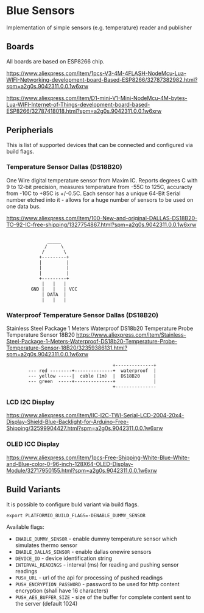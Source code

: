 # Blue Sensors
Implementation of simple sensors (e.g. temperature) reader and publisher

## Boards 

All boards are based on ESP8266 chip.

https://www.aliexpress.com/item/1pcs-V3-4M-4FLASH-NodeMcu-Lua-WIFI-Networking-development-board-Based-ESP8266/32787382982.html?spm=a2g0s.9042311.0.0.1w6xrw

https://www.aliexpress.com/item/D1-mini-V1-Mini-NodeMcu-4M-bytes-Lua-WIFI-Internet-of-Things-development-board-based-ESP8266/32787418018.html?spm=a2g0s.9042311.0.0.1w6xrw

## Peripherials 

This is list of supported devices that can be connected and configured via build flags.

### Temperature Sensor Dallas (DS18B20)
One Wire digital temperature sensor from Maxim IC. Reports degrees C with 9 to
12-bit precision, measures temperature from -55C to 125C, accuracty from -10C
to +85C is +/-0.5C. Each sensor has a unique 64-Bit Serial number etched into
it - allows for a huge number of sensors to be used on one data bus. 

https://www.aliexpress.com/item/100-New-and-original-DALLAS-DS18B20-TO-92-IC-free-shipping/1327754867.html?spm=a2g0s.9042311.0.0.1w6xrw

```

               _____
              /     \   
             /       \   
            +---------+
            |         |
            |         |
            |         |
            +---------+
             |   |   |
         GND |   |   | VCC
             | DATA  |
             |   |   |
```



### Waterproof Temperature Sensor Dallas (DS18B20) 
Stainless Steel Package 1 Meters Waterproof DS18b20 Temperature Probe Temperature Sensor 18B20
https://www.aliexpress.com/item/Stainless-Steel-Package-1-Meters-Waterproof-DS18b20-Temperature-Probe-Temperature-Sensor-18B20/32359386131.html?spm=a2g0s.9042311.0.0.1w6xrw

```
                                       +--------------+
        --- red --------+--------------+  waterproof  |
        --- yellow -----|  cable (1m)  |  DS18B20     |
        --- green  -----+--------------+              |
                                       +---------------
```

### LCD I2C Display

https://www.aliexpress.com/item/IIC-I2C-TWI-Serial-LCD-2004-20x4-Display-Shield-Blue-Backlight-for-Arduino-Free-Shipping/32599904427.html?spm=a2g0s.9042311.0.0.1w6xrw

### OLED ICC Display

https://www.aliexpress.com/item/1pcs-Free-Shipping-White-Blue-White-and-Blue-color-0-96-inch-128X64-OLED-Display-Module/32717950155.html?spm=a2g0s.9042311.0.0.1w6xrw

## Build Variants
It is possible to configure buld variant via build flags. 

```
export PLATFORMIO_BUILD_FLAGS=-DENABLE_DUMMY_SENSOR
```

Available flags:
- `ENABLE_DUMMY_SENSOR` - enable dummy temperature sensor which simulates thermo sensor 
- `ENABLE_DALLAS_SENSOR` - enable dallas onewire sensors
- `DEVICE_ID` - device identification string
- `INTERVAL_READINGS` - interval (ms) for reading and pushing sensor readings
- `PUSH_URL` - url of the api for processing of pushed readings
- `PUSH_ENCRYPTION_PASSWORD` - password to be used for http content encryption (shall have 16 characters)
- `PUSH_AES_BUFFER_SIZE` - size of the buffer for complete content sent to the server (default 1024)
